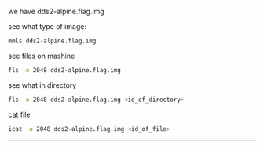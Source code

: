 we have dds2-alpine.flag.img

see what type of image:
```bash
mmls dds2-alpine.flag.img
```
see files on mashine
```bash
fls -o 2048 dds2-alpine.flag.img
```
see what in directory
```bash
fls -o 2048 dds2-alpine.flag.img <id_of_directory>
```
cat file
```bash
icat -o 2048 dds2-alpine.flag.img <id_of_file>
```
---